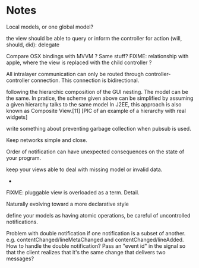 Notes
=====
Local models, or one global model?

the view should be able to query or inform the controller for action (will, should, did): delegate


Compare OSX bindings with MVVM ? Same stuff?
FIXME: relationship with apple, where the view is replaced with the child controller ?


All intralayer communication can only be routed through controller-controller connection. This connection is bidirectional.



following the hierarchic composition of the GUI nesting. The model can be the
same. In pratice, the scheme given above can be simplified by assuming a given
hierarchy talks to the same model In J2EE, this approach is also known as
Composite View.[11] [PIC of an example of a hierarchy with real widgets]



write something about preventing garbage collection when pubsub is used.


Keep networks simple and close.

Order of notification can have unexpected consequences on the state of your program.


keep your views able to deal with missing model or invalid data.

-

FIXME: pluggable view is overloaded as a term. Detail.

Naturally evolving toward a more declarative style

define your models as having atomic operations, be careful of uncontrolled notifications.


Problem with double notification if one notification is a subset of another.
e.g. contentChanged/lineMetaChanged and contentChanged/lineAdded. How to handle
the double notification? Pass an "event id" in the signal so that the client 
realizes that it's the same change that delivers two messages?


